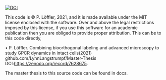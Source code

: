 

[![DOI](https://zenodo.org/badge/436741493.svg)](https://zenodo.org/badge/latestdoi/436741493)


This code is © P. Löffler, 2021, and it is made available under the MIT license enclosed with the software.
Over and above the legal restrictions imposed by this license, if you use this software for an academic publication then you are obliged to provide proper attribution. This can be to this code directly, 

• P. Löffler. Combining bioorthogonal labeling and advanced microscopy to study GPCR dynamics in intact cells(2021) github.com/LynnLangstrumpf/Master-Thesis DOI:https://zenodo.org/record/7628675.

The master thesis to this source code can be found in docs.